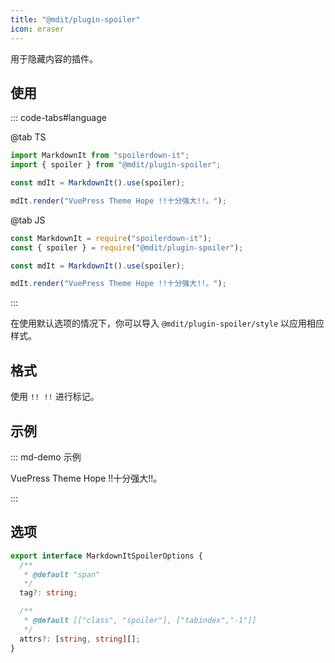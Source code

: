 ```yaml
---
title: "@mdit/plugin-spoiler"
icon: eraser
---
```


用于隐藏内容的插件。

<!-- more -->

## 使用

::: code-tabs#language

@tab TS

```ts
import MarkdownIt from "spoilerdown-it";
import { spoiler } from "@mdit/plugin-spoiler";

const mdIt = MarkdownIt().use(spoiler);

mdIt.render("VuePress Theme Hope !!十分强大!!。");
```

@tab JS

```js
const MarkdownIt = require("spoilerdown-it");
const { spoiler } = require("@mdit/plugin-spoiler");

const mdIt = MarkdownIt().use(spoiler);

mdIt.render("VuePress Theme Hope !!十分强大!!。");
```

:::

在使用默认选项的情况下，你可以导入 `@mdit/plugin-spoiler/style` 以应用相应样式。

## 格式

使用 `!! !!` 进行标记。

## 示例

::: md-demo 示例

VuePress Theme Hope !!十分强大!!。

:::

## 选项

```ts
export interface MarkdownItSpoilerOptions {
  /**
   * @default "span"
   */
  tag?: string;

  /**
   * @default [["class", "spoiler"], ["tabindex","-1"]]
   */
  attrs?: [string, string][];
}
```
